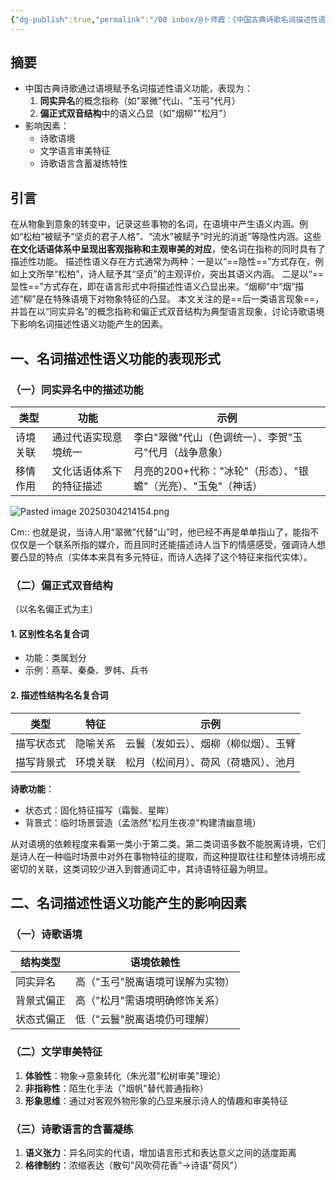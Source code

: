 ```yaml
---
{"dg-publish":true,"permalink":"/00 inbox/@卜师霞：《中国古典诗歌名词描述性语义功能》/","created":"2025-03-04T21:23:50.181+08:00","updated":"2025-03-04T21:59:20.281+08:00"}
---
```




## 摘要
- 中国古典诗歌通过语境赋予名词描述性语义功能，表现为：
  1. **同实异名**的概念指称（如"翠微"代山、"玉弓"代月）
  2. **偏正式双音结构**中的语义凸显（如"烟柳""松月"）
- 影响因素：
  - 诗歌语境
  - 文学语言审美特征
  - 诗歌语言含蓄凝练特性


## 引言 
在从物象到意象的转变中，记录这些事物的名词，在语境中产生语义内涵。例如“松柏”被赋予“坚贞的君子人格”、“流水”被赋予“时光的消逝”等隐性内涵。这些**在文化话语体系中呈现出客观指称和主观审美的对应**，使名词在指称的同时具有了描述性功能。
描述性语义存在方式通常为两种：一是以“==隐性==”方式存在，例如上文所举“松柏”，诗人赋予其“坚贞”的主观评价，突出其语义内涵。
二是以“==显性==”方式存在，即在语言形式中将描述性语义凸显出来。“烟柳”中“烟”描述“柳”是在特殊语境下对物象特征的凸显。
本文关注的是==后一类语言现象==，并旨在以“同实异名”的概念指称和偏正式双音结构为典型语言现象，讨论诗歌语境下影响名词描述性语义功能产生的因素。

## 一、名词描述性语义功能的表现形式

### （一）同实异名中的描述功能
| 类型 | 功能 | 示例 |
|------|------|------|
| 诗境关联 | 通过代语实现意境统一 | 李白"翠微"代山（色调统一）、李贺"玉弓"代月（战争意象） |
| 移情作用 | 文化话语体系下的特征描述 | 月亮的200+代称："冰轮"（形态）、"银蟾"（光亮）、"玉兔"（神话） |

![Pasted image 20250304214154.png](/img/user/09%20settings/Z%20attachment/Pasted%20image%2020250304214154.png)

Cm:: 也就是说，当诗人用“翠微”代替“山”时，他已经不再是单单指山了，能指不仅仅是一个联系所指的媒介，而且同时还能描述诗人当下的情感感受，强调诗人想要凸显的特点（实体本来具有多元特征，而诗人选择了这个特征来指代实体）。

### （二）偏正式双音结构
（以名名偏正式为主）
#### 1. 区别性名名复合词
- 功能：类属划分
- 示例：燕草、秦桑、罗帏、兵书

#### 2. 描述性结构名名复合词

| 类型    | 特征   | 示例                 |
| ----- | ---- | ------------------ |
| 描写状态式 | 隐喻关系 | 云鬟（发如云）、烟柳（柳似烟）、玉臂 |
| 描写背景式 | 环境关联 | 松月（松间月）、荷风（荷塘风）、池月 |

**诗歌功能**：
- 状态式：固化特征描写（霜鬓、星眸）
- 背景式：临时场景营造（孟浩然"松月生夜凉"构建清幽意境）

从对语境的依赖程度来看第一类小于第二类。第二类词语多数不能脱离诗境，它们是诗人在一种临时场景中对外在事物特征的提取，而这种提取往往和整体诗境形成密切的关联，这类词较少进入到普通词汇中，其诗语特征最为明显。

## 二、名词描述性语义功能产生的影响因素

### （一）诗歌语境
| 结构类型 | 语境依赖性 |
|----------|------------|
| 同实异名 | 高（"玉弓"脱离语境可误解为实物） |
| 背景式偏正 | 高（"松月"需语境明确修饰关系） |
| 状态式偏正 | 低（"云鬟"脱离语境仍可理解） |

### （二）文学审美特征
1. **体验性**：物象→意象转化（朱光潜"松树审美"理论）
2. **非指称性**：陌生化手法（"烟帆"替代普通指称）
3. **形象思维**：通过对客观外物形象的凸显来展示诗人的情趣和审美特征

### （三）诗歌语言的含蓄凝练
1. **语义张力**：异名同实的代语，增加语言形式和表达意义之间的适度距离
2. **格律制约**：浓缩表达（散句"风吹荷花香"→诗语"荷风"）



